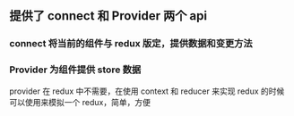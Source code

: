 ## 提供了 connect 和 Provider 两个 api

### connect 将当前的组件与 redux 版定，提供数据和变更方法

### Provider 为组件提供 store 数据

provider 在 redux 中不需要，在使用 context 和 reducer 来实现 redux 的时候可以使用来模拟一个 redux，简单，方便

